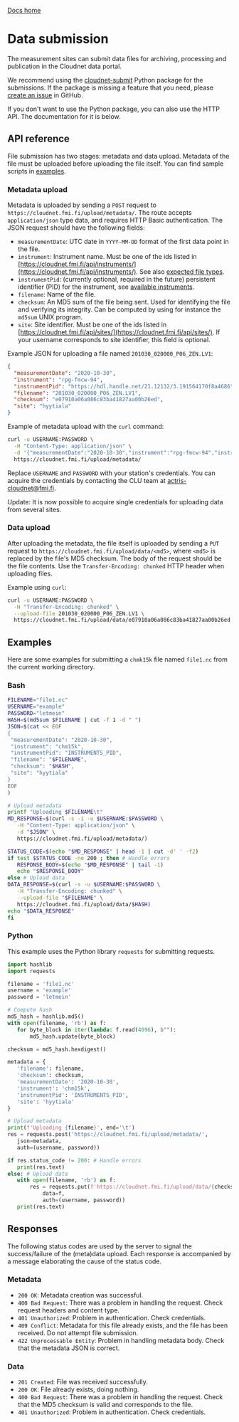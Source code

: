 [Docs home](https://docs.cloudnet.fmi.fi)

# Data submission

The measurement sites can submit data files for archiving,
processing and publication in the Cloudnet data portal.

<div class="note">
<p>
We recommend using
the <a href="https://github.com/actris-cloudnet/cloudnet-submit">cloudnet-submit</a>
Python package for the submissions.
If the package is missing a feature that you need,
please <a href="https://github.com/actris-cloudnet/cloudnet-submit/issues/new">create an issue</a>
in GitHub.
</p>
<p>
If you don't want to use the Python package,
you can also use the HTTP API. 
The documentation for it is below.
</p>
</div>

## API reference

File submission has two stages: metadata and data upload. Metadata of the file must be uploaded 
before uploading the file itself. You can find sample scripts in [examples](#examples).

### Metadata upload

Metadata is uploaded by sending a `POST` request to `https://cloudnet.fmi.fi/upload/metadata/`.
The route accepts `application/json` type data, and requires HTTP Basic authentication.
The JSON request should have the following fields:

- `measurementDate`: UTC date in `YYYY-MM-DD` format of the first data point in the file.
- `instrument`: Instrument name. Must be one of the ids listed in [https://cloudnet.fmi.fi/api/instruments/](https://cloudnet.fmi.fi/api/instruments/). 
  See also [expected file types](upload-file-types.md).
- `instrumentPid`: (currently optional, required in the future) persistent identifier (PID) for the instrument, see [available instruments](https://instrumentdb.out.ocp.fmi.fi/).
- `filename`: Name of the file.
- `checksum`: An MD5 sum of the file being sent. Used for identifying the file and verifying its integrity. 
  Can be computed by using for instance the `md5sum` UNIX program.
- `site`: Site identifier. Must be one of the ids listed in [https://cloudnet.fmi.fi/api/sites/](https://cloudnet.fmi.fi/api/sites/). If your username corresponds to site identifier, this field is optional.

Example JSON for uploading a file named `201030_020000_P06_ZEN.LV1`:

```json
{
  "measurementDate": "2020-10-30",
  "instrument": "rpg-fmcw-94",
  "instrumentPid": "https://hdl.handle.net/21.12132/3.191564170f8a4686",
  "filename": "201030_020000_P06_ZEN.LV1",
  "checksum": "e07910a06a086c83ba41827aa00b26ed",
  "site": "hyytiala"
}
```

Example of metadata upload with the `curl` command:

```bash
curl -u USERNAME:PASSWORD \
  -H "Content-Type: application/json" \
  -d '{"measurementDate":"2020-10-30","instrument":"rpg-fmcw-94","instrumentPid": "https://hdl.handle.net/21.12132/3.191564170f8a4686","filename":"201030_020000_P06_ZEN.LV1","checksum":"e07910a06a086c83ba41827aa00b26ed","site":"hyytiala"}' \
  https://cloudnet.fmi.fi/upload/metadata/
```
Replace `USERNAME` and `PASSWORD` with your station's credentials. You can acquire the credentials 
by contacting the CLU team at actris-cloudnet@fmi.fi.

Update: It is now possible to acquire single credentials for uploading data from several sites.
  
### Data upload

After uploading the metadata, the file itself is uploaded by sending a `PUT` request to `https://cloudnet.fmi.fi/upload/data/<md5>`, 
where `<md5>` is replaced by the file's MD5 checksum. The body of the request should be the file contents. 
Use the `Transfer-Encoding: chunked` HTTP header when uploading files.

Example using `curl`:

```bash
curl -u USERNAME:PASSWORD \
  -H "Transfer-Encoding: chunked" \
  --upload-file 201030_020000_P06_ZEN.LV1 \
  https://cloudnet.fmi.fi/upload/data/e07910a06a086c83ba41827aa00b26ed
```

## Examples

Here are some examples for submitting a `chmk15k` file named `file1.nc` from the current working directory.

### Bash

```bash
FILENAME="file1.nc"
USERNAME="example"
PASSWORD="letmein"
HASH=$(md5sum $FILENAME | cut -f 1 -d " ")
JSON=$(cat << EOF
{
 "measurementDate": "2020-10-30",
 "instrument": "chm15k",
 "instrumentPid": "INSTRUMENTS_PID",
 "filename": "$FILENAME",
 "checksum": "$HASH",
 "site": "hyytiala"
}
EOF
)

# Upload metadata
printf "Uploading $FILENAME\t"
MD_RESPONSE=$(curl -s -i -u $USERNAME:$PASSWORD \
   -H "Content-Type: application/json" \
   -d "$JSON" \
   https://cloudnet.fmi.fi/upload/metadata/)

STATUS_CODE=$(echo "$MD_RESPONSE" | head -1 | cut -d' ' -f2)
if test $STATUS_CODE -ne 200 ; then # Handle errors
   RESPONSE_BODY=$(echo "$MD_RESPONSE" | tail -1)
   echo "$RESPONSE_BODY"
else # Upload data
DATA_RESPONSE=$(curl -s -u $USERNAME:$PASSWORD \
   -H "Transfer-Encoding: chunked" \
   --upload-file "$FILENAME" \
   https://cloudnet.fmi.fi/upload/data/$HASH)
echo "$DATA_RESPONSE"
fi
```

### Python

This example uses the Python library `requests` for submitting requests.

```python
import hashlib
import requests

filename = 'file1.nc'
username = 'example'
password = 'letmein'

# Compute hash
md5_hash = hashlib.md5()
with open(filename, 'rb') as f:
   for byte_block in iter(lambda: f.read(4096), b""):
       md5_hash.update(byte_block)

checksum = md5_hash.hexdigest()

metadata = {
   'filename': filename,
   'checksum': checksum,
   'measurementDate': '2020-10-30',
   'instrument': 'chm15k',
   'instrumentPid': 'INSTRUMENTS_PID',
   'site': 'hyytiala'
}

# Upload metadata
print(f'Uploading {filename}', end='\t')
res = requests.post('https://cloudnet.fmi.fi/upload/metadata/',
   json=metadata,
   auth=(username, password))

if res.status_code != 200: # Handle errors
   print(res.text)
else: # Upload data
   with open(filename, 'rb') as f:
       res = requests.put(f'https://cloudnet.fmi.fi/upload/data/{checksum}',
           data=f,
           auth=(username, password))
   print(res.text)

```

## Responses

The following status codes are used by the server to signal the success/failure of the (meta)data upload.
Each response is accompanied by a message elaborating the cause of the status code.

### Metadata
- `200 OK`: Metadata creation was successful.
- `400 Bad Request`: There was a problem in handling the request. Check request headers and content type.
- `401 Unauthorized`: Problem in authentication. Check credentials.
- `409 Conflict`: Metadata for this file already exists, and the file has been received. Do not attempt file submission.
- `422 Unprocessable Entity`: Problem in handling metadata body. Check that the metadata JSON is correct.

### Data

- `201 Created`: File was received successfully.
- `200 OK`: File already exists, doing nothing.
- `400 Bad Request`: There was a problem in handling the request. Check that the MD5 checksum is valid and corresponds to the file.
- `401 Unauthorized`: Problem in authentication. Check credentials.

